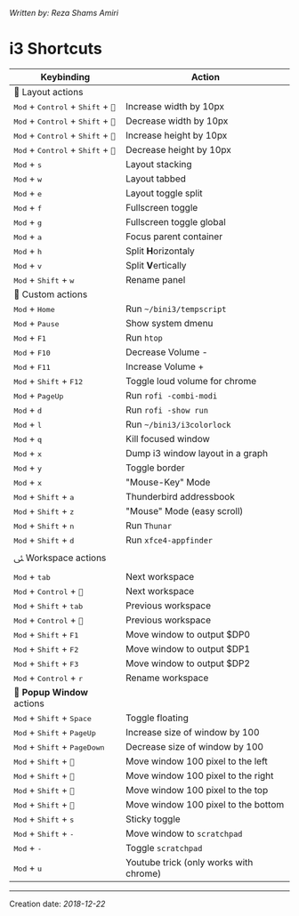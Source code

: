 _Written by: Reza Shams Amiri_

# i3 Shortcuts

| Keybinding | Action |
| ---------- | ------ |
| ﬑ Layout actions |  |
| <kbd>Mod</kbd> + <kbd>Control</kbd> + <kbd>Shift</kbd> + <kbd>``</kbd> | Increase width by 10px |
| <kbd>Mod</kbd> + <kbd>Control</kbd> + <kbd>Shift</kbd> + <kbd>``</kbd> | Decrease width by 10px |
| <kbd>Mod</kbd> + <kbd>Control</kbd> + <kbd>Shift</kbd> + <kbd>``</kbd> | Increase height by 10px |
| <kbd>Mod</kbd> + <kbd>Control</kbd> + <kbd>Shift</kbd> + <kbd>``</kbd> | Decrease height by 10px |
| <kbd>Mod</kbd> + <kbd>s</kbd> | Layout stacking |
| <kbd>Mod</kbd> + <kbd>w</kbd> | Layout tabbed |
| <kbd>Mod</kbd> + <kbd>e</kbd> | Layout toggle split |
| <kbd>Mod</kbd> + <kbd>f</kbd> | Fullscreen toggle |
| <kbd>Mod</kbd> + <kbd>g</kbd> | Fullscreen toggle global |
| <kbd>Mod</kbd> + <kbd>a</kbd> | Focus parent container |
| <kbd>Mod</kbd> + <kbd>h</kbd> | Split **H**orizontaly |
| <kbd>Mod</kbd> + <kbd>v</kbd> | Split **V**ertically |
| <kbd>Mod</kbd> + <kbd>Shift</kbd> + <kbd>w</kbd> | Rename panel |
|  Custom actions |  |
| <kbd>Mod</kbd> + <kbd>Home</kbd> | Run `~/bini3/tempscript` |
| <kbd>Mod</kbd> + <kbd>Pause</kbd> | Show system dmenu |
| <kbd>Mod</kbd> + <kbd>F1</kbd> | Run `htop` |
| <kbd>Mod</kbd> + <kbd>F10</kbd> | Decrease Volume - |
| <kbd>Mod</kbd> + <kbd>F11</kbd> | Increase Volume + |
| <kbd>Mod</kbd> + <kbd>Shift</kbd> + <kbd>F12</kbd> | Toggle loud volume for chrome |
| <kbd>Mod</kbd> + <kbd>PageUp</kbd> | Run `rofi -combi-modi` |
| <kbd>Mod</kbd> + <kbd>d</kbd> | Run `rofi -show run` |
| <kbd>Mod</kbd> + <kbd>l</kbd> | Run `~/bini3/i3colorlock` |
| <kbd>Mod</kbd> + <kbd>q</kbd> | Kill focused window |
| <kbd>Mod</kbd> + <kbd>x</kbd> | Dump i3 window layout in a graph |
| <kbd>Mod</kbd> + <kbd>y</kbd> | Toggle border |
| <kbd>Mod</kbd> + <kbd>x</kbd> | "Mouse-Key" Mode |
| <kbd>Mod</kbd> + <kbd>Shift</kbd> + <kbd>a</kbd> | Thunderbird addressbook |
| <kbd>Mod</kbd> + <kbd>Shift</kbd> + <kbd>z</kbd> | "Mouse" Mode (easy scroll) |
| <kbd>Mod</kbd> + <kbd>Shift</kbd> + <kbd>n</kbd> | Run `Thunar` |
| <kbd>Mod</kbd> + <kbd>Shift</kbd> + <kbd>d</kbd> | Run `xfce4-appfinder` |
| ﯺ Workspace actions |  |
| <kbd>Mod</kbd> + <kbd>tab</kbd> | Next workspace |
| <kbd>Mod</kbd> + <kbd>Control</kbd> + <kbd>``</kbd> | Next workspace |
| <kbd>Mod</kbd> + <kbd>Shift</kbd> + <kbd>tab</kbd> | Previous workspace |
| <kbd>Mod</kbd> + <kbd>Control</kbd> + <kbd>``</kbd> | Previous workspace |
| <kbd>Mod</kbd> + <kbd>Shift</kbd> + <kbd>F1</kbd> | Move window to output $DP0 |
| <kbd>Mod</kbd> + <kbd>Shift</kbd> + <kbd>F2</kbd> | Move window to output $DP1 |
| <kbd>Mod</kbd> + <kbd>Shift</kbd> + <kbd>F3</kbd> | Move window to output $DP2 |
| <kbd>Mod</kbd> + <kbd>Control</kbd> + <kbd>r</kbd> | Rename workspace |
|  **Popup Window** actions |  |
| <kbd>Mod</kbd> + <kbd>Shift</kbd> + <kbd>Space</kbd> | Toggle floating |
| <kbd>Mod</kbd> + <kbd>Shift</kbd> + <kbd>PageUp</kbd> | Increase size of window by 100 |
| <kbd>Mod</kbd> + <kbd>Shift</kbd> + <kbd>PageDown</kbd> | Decrease size of window by 100 |
| <kbd>Mod</kbd> + <kbd>Shift</kbd> + <kbd>``</kbd> | Move window 100 pixel to the left |
| <kbd>Mod</kbd> + <kbd>Shift</kbd> + <kbd>``</kbd> | Move window 100 pixel to the right |
| <kbd>Mod</kbd> + <kbd>Shift</kbd> + <kbd>``</kbd> | Move window 100 pixel to the top |
| <kbd>Mod</kbd> + <kbd>Shift</kbd> + <kbd>``</kbd> | Move window 100 pixel to the bottom |
| <kbd>Mod</kbd> + <kbd>Shift</kbd> + <kbd>s</kbd> | Sticky toggle |
| <kbd>Mod</kbd> + <kbd>Shift</kbd> + <kbd>-</kbd> | Move window to `scratchpad` |
| <kbd>Mod</kbd> + <kbd>-</kbd> | Toggle `scratchpad` |
| <kbd>Mod</kbd> + <kbd>u</kbd> | Youtube trick (only works with chrome) |

- - -

Creation date: _2018-12-22_